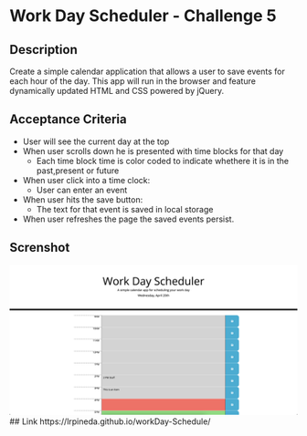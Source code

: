 # Work Day Scheduler - Challenge 5
## Description 
Create a simple calendar application that allows a user to save events for each hour of the day. This app will run in the browser and feature dynamically updated HTML and CSS powered by jQuery.
## Acceptance Criteria
- User will see the current day at the top
- When user scrolls down he is presented with time blocks for that day
    - Each time block time is color coded to indicate whethere it is in the past,present or future
- When user click into a time clock:
    - User can enter an event
- When user hits the save button:
    - The text for that event is saved in local storage
- When user refreshes the page the saved events persist.
## Screnshot
<img width="1920" alt="Screen Shot" src="./assets/images/Screen Shot.png">
## Link
https://lrpineda.github.io/workDay-Schedule/
